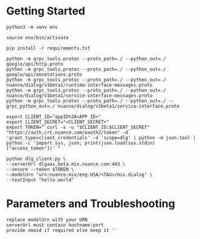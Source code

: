 # Getting Started

	python3 -m venv env

	source env/bin/activate
	
	pip install -r requirements.txt

	python -m grpc_tools.protoc --proto_path=./ --python_out=./ google/api/http.proto
	python -m grpc_tools.protoc --proto_path=./ --python_out=./ google/api/annotations.proto
	python -m grpc_tools.protoc --proto_path=./ --python_out=./ nuance/dialog/v1beta1/runtime-interface-messages.proto
	python -m grpc_tools.protoc --proto_path=./ --python_out=./ nuance/dialog/v1beta1/service-interface-messages.proto
	python -m grpc_tools.protoc --proto_path=./ --python_out=./ --grpc_python_out=./ nuance/dialog/v1beta1/service-interface.proto

	export CLIENT_ID="appID%3A<APP ID>"
	export CLIENT_SECRET="<CLIENT_SECRET>"
	export TOKEN="`curl -s -u "$CLIENT_ID:$CLIENT_SECRET" "https://auth.crt.nuance.com/oauth2/token" -d 'grant_type=client_credentials' -d 'scope=dlg' | python -m json.tool |  python -c 'import sys, json; print(json.load(sys.stdin)["access_token"])'`"

	python dlg_client.py \
	--serverUrl dlgaas.beta.mix.nuance.com:443 \
	--secure --token $TOKEN \
	--modelUrn "urn:nuance:mix/eng-USA/<TAG>/mix.dialog" \
	--textInput "hello world"

# Parameters and Troubleshooting

	replace modelUrn with your URN
	serverUrl must contain hostname:port
	provide nmaid if required else keep it ''
